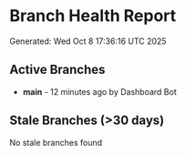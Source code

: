 # Branch Health Report
Generated: Wed Oct  8 17:36:16 UTC 2025

## Active Branches
- **main** - 12 minutes ago by Dashboard Bot

## Stale Branches (>30 days)
No stale branches found
